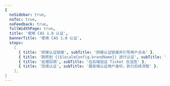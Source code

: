 ```yaml
---
{
  noSidebar: true,
  noToc: true,
  noFeedback: true,
  fullWidthPage: true,
  title: '使用 CAS 1.0 认证',
  bannerTitle: '使用 CAS 1.0 认证',
  steps:
    [
      { title: '拼接认证链接', subTitle: '拼接认证链接并引导用户点击' },
      { title: '跳转到 {{$localeConfig.brandName}} 进行认证', subTitle: '引导用户点击登录链接，跳转到 {{$localeConfig.brandName}} 进行认证' },
      { title: '处理回调', subTitle: '在后端验证 Ticket 合法性' },
      { title: '完成认证', subTitle: '服务端认证用户身份，执行后续流程' },
    ],
}
---
```


<IntegrationDetail/>
